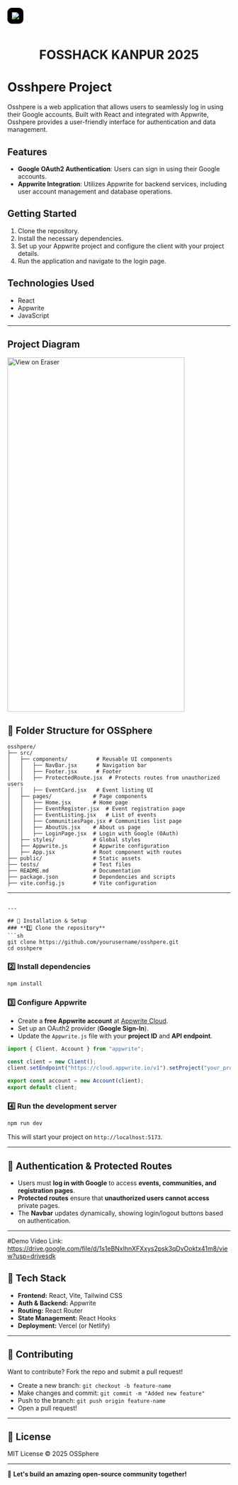 <p align="center" style="background-color:black; padding:10px; display:inline-block; border-radius:10px;">
    <img src="https://fossunited.org/files/FOSS%20Hack%205%20logo.svg"/>
</p>

<h1 align = 'center'> FOSSHACK KANPUR 2025</h1>

# Osshpere Project

Osshpere is a web application that allows users to seamlessly log in using their Google accounts. Built with React and integrated with Appwrite, Osshpere provides a user-friendly interface for authentication and data management.

## Features
- **Google OAuth2 Authentication**: Users can sign in using their Google accounts.
- **Appwrite Integration**: Utilizes Appwrite for backend services, including user account management and database operations.

## Getting Started
1. Clone the repository.
2. Install the necessary dependencies.
3. Set up your Appwrite project and configure the client with your project details.
4. Run the application and navigate to the login page.

## Technologies Used
- React
- Appwrite
- JavaScript
---
## Project Diagram

<a href="https://app.eraser.io/workspace/YuGGJw7yrqINftWFZsE8?elements=4C46jE4XIkdgkFmpnOFvXQ">
  <img src="https://app.eraser.io/workspace/YuGGJw7yrqINftWFZsE8/preview?elements=4C46jE4XIkdgkFmpnOFvXQ&type=embed" 
       alt="View on Eraser" 
       width="400" height="800"/>
</a>

## **📂 Folder Structure for OSSphere**
```
osshpere/
├── src/
│   ├── components/         # Reusable UI components
│   │   ├── NavBar.jsx      # Navigation bar
│   │   ├── Footer.jsx      # Footer
│   │   ├── ProtectedRoute.jsx  # Protects routes from unauthorized users
│   │   ├── EventCard.jsx   # Event listing UI
│   ├── pages/             # Page components
│   │   ├── Home.jsx       # Home page
│   │   ├── EventRegister.jsx  # Event registration page
│   │   ├── EventListing.jsx   # List of events
│   │   ├── CommunitiesPage.jsx # Communities list page
│   │   ├── AboutUs.jsx    # About us page
│   │   ├── LoginPage.jsx  # Login with Google (OAuth)
│   ├── styles/            # Global styles
│   ├── Appwrite.js        # Appwrite configuration
│   ├── App.jsx            # Root component with routes
├── public/                # Static assets
├── tests/                 # Test files
├── README.md              # Documentation
├── package.json           # Dependencies and scripts
├── vite.config.js         # Vite configuration
```

---

```

---

## 🔧 Installation & Setup
### **1️⃣ Clone the repository**
```sh
git clone https://github.com/yourusername/osshpere.git
cd osshpere
```

### **2️⃣ Install dependencies**
```sh
npm install
```

### **3️⃣ Configure Appwrite**
- Create a **free Appwrite account** at [Appwrite Cloud](https://cloud.appwrite.io).
- Set up an OAuth2 provider (**Google Sign-In**).
- Update the `Appwrite.js` file with your **project ID** and **API endpoint**.

```js
import { Client, Account } from "appwrite";

const client = new Client();
client.setEndpoint("https://cloud.appwrite.io/v1").setProject("your_project_id");

export const account = new Account(client);
export default client;
```

### **4️⃣ Run the development server**
```sh
npm run dev
```
This will start your project on `http://localhost:5173`.

---

## 🔑 Authentication & Protected Routes
- Users must **log in with Google** to access **events, communities, and registration pages**.
- **Protected routes** ensure that **unauthorized users cannot access** private pages.
- The **Navbar** updates dynamically, showing login/logout buttons based on authentication.

---
#Demo Video  Link:
https://drive.google.com/file/d/1s1eBNxlhnXFXxys2psk3qDvOoktx41m8/view?usp=drivesdk

## 🎨 Tech Stack
- **Frontend:** React, Vite, Tailwind CSS
- **Auth & Backend:** Appwrite
- **Routing:** React Router
- **State Management:** React Hooks
- **Deployment:** Vercel (or Netlify)

---

## 🤝 Contributing
Want to contribute? Fork the repo and submit a pull request!  
- Create a new branch: `git checkout -b feature-name`
- Make changes and commit: `git commit -m "Added new feature"`
- Push to the branch: `git push origin feature-name`
- Open a pull request!

---

## 📄 License
MIT License © 2025 OSSphere  

---
🚀 **Let's build an amazing open-source community together!**
```




